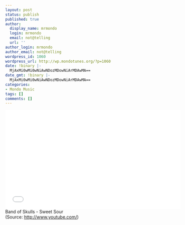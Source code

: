 ```yaml
---
layout: post
status: publish
published: true
author:
  display_name: mrmondo
  login: mrmondo
  email: not@telling
  url: ''
author_login: mrmondo
author_email: not@telling
wordpress_id: 1060
wordpress_url: http://wp.mondotunes.org/?p=1060
date: !binary |-
  MjAxMi0wMi0wNiAwNDozMDowNiArMDAwMA==
date_gmt: !binary |-
  MjAxMi0wMi0wNiAwNDozMDowNiArMDAwMA==
categories:
- Mondo Music
tags: []
comments: []
---
```

<iframe width="560" height="315" src="//www.youtube.com/embed/yyjYkfxLfug" frameborder="0"> </iframe>
Band of Skulls - Sweet Sour
<div class="attribution">(<span>Source:</span> <a href="http://www.youtube.com/">http://www.youtube.com/</a>)</div>
